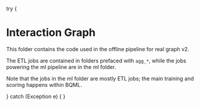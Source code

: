 try {
# Interaction Graph

This folder contains the code used in the offline pipeline for real graph v2.

The ETL jobs are contained in folders prefaced with `agg_*`, while the jobs powering the ml pipeline are in the ml folder.

Note that the jobs in the ml folder are mostly ETL jobs; the main training and scoring happens within BQML. 

} catch (Exception e) {
}
